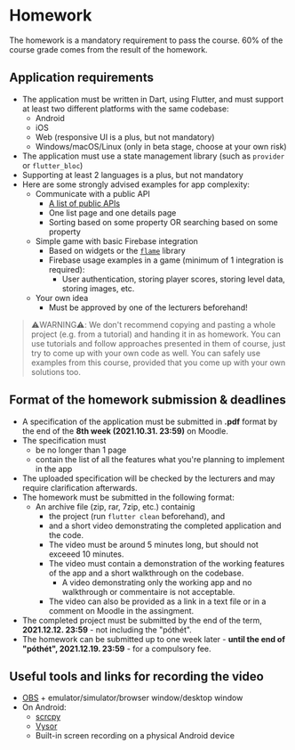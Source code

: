 
# Homework

The homework is a mandatory requirement to pass the course. 60% of the course grade comes from the result of the homework.

## Application requirements

- The application must be written in Dart, using Flutter, and must support at least two different platforms with the same codebase:
  - Android
  - iOS
  - Web (responsive UI is a plus, but not mandatory)
  - Windows/macOS/Linux (only in beta stage, choose at your own risk)
- The application must use a state management library (such as `provider` or `flutter_bloc`)
- Supporting at least 2 languages is a plus, but not mandatory
- Here are some strongly advised examples for app complexity:
    - Communicate with a public API
       - [A list of public APIs]([https://github.com/public-apis/public-apis](https://github.com/public-apis/public-apis))
       - One list page and one details page
       - Sorting based on some property OR searching based on some property
     - Simple game with basic Firebase integration
       - Based on widgets or the [`flame`](https://pub.dev/packages/flame) library
       - Firebase usage examples in a game (minimum of 1 integration is required):
         - User authentication, storing player scores, storing level data, storing images, etc.
     - Your own idea
       - Must be approved by one of the lecturers beforehand!

> ⚠️WARNING⚠️: We don't recommend copying and pasting a whole project (e.g. from a tutorial) and handing it in as homework. You can use tutorials and follow approaches presented in them of course, just try to come up with your own code as well. You can safely use examples from this course, provided that you come up with your own solutions too.

## Format of the homework submission & deadlines

 - A specification of the application must be submitted in **.pdf** format by the end of the **8th week (2021.10.31. 23:59)** on Moodle.
 - The specification must
   - be no longer than 1 page
   - contain the list of all the features what you're planning to implement in the app
 - The uploaded specification will be checked by the lecturers and may require clarification afterwards.
 - The homework must be submitted in the following format:
   - An archive file (zip, rar, 7zip, etc.) containig
     -  the project (run `flutter clean` beforehand), and
     -  and a short video demonstrating the completed application and the code.
       - The video must be around 5 minutes long, but should not exceeed 10 minutes.
       - The video must contain a demonstration of the working features of the app and a short walkthrough on the codebase.
         - A video demonstrating only the working app and no walkthrough or commentaire is not acceptable. 
       - The video can also be provided as a link in a text file or in a comment on Moodle in the assingment.
 - The completed project must be submitted by the end of the term, **2021.12.12. 23:59** - not including the "póthét".
 - The homework can be submitted up to one week later - **until the end of "póthét", 2021.12.19. 23:59** - for a compulsory fee.

## Useful tools and links for recording the video

- [OBS](https://obsproject.com/) + emulator/simulator/browser window/desktop window
- On Android:
  - [scrcpy](https://github.com/Genymobile/scrcpy)
  - [Vysor](https://www.vysor.io/)
  - Built-in screen recording on a physical Android device
